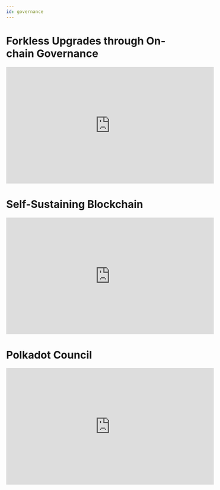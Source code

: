 ```yaml
---
id: governance
---
```


# Forkless Upgrades through On-chain Governance

<iframe width="560" height="315" src="https://www.youtube.com/embed/3pAyvkgGLsU" title="YouTube video player" frameborder="0" allow="accelerometer; autoplay; clipboard-write; encrypted-media; gyroscope; picture-in-picture" allowfullscreen></iframe>

# Self-Sustaining Blockchain

<iframe width="560" height="315" src="https://www.youtube.com/embed/o--e-6J7C6o" title="YouTube video player" frameborder="0" allow="accelerometer; autoplay; clipboard-write; encrypted-media; gyroscope; picture-in-picture" allowfullscreen></iframe>

# Polkadot Council

<iframe width="560" height="315" src="https://www.youtube.com/embed/qpv0Bm_KyFY" title="YouTube video player" frameborder="0" allow="accelerometer; autoplay; clipboard-write; encrypted-media; gyroscope; picture-in-picture" allowfullscreen></iframe>